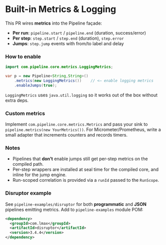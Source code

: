# Built-in Metrics & Logging

This PR wires **metrics** into the Pipeline façade:

- **Per run**: `pipeline.start` / `pipeline.end` (duration, success/error)
- **Per step**: `step.start` / `step.end` (duration), `step.error`
- **Jumps**: `step.jump` events with from/to label and delay

### How to enable

```java
import com.pipeline.core.metrics.LoggingMetrics;

var p = new Pipeline<String,String>()
    .metrics(new LoggingMetrics())    // <— enable logging metrics
    .enableJumps(true);
```

`LoggingMetrics` uses `java.util.logging` so it works out of the box without extra deps.

### Custom metrics

Implement `com.pipeline.core.metrics.Metrics` and pass your sink to `pipeline.metrics(new YourMetrics())`.
For Micrometer/Prometheus, write a small adapter that increments counters and records timers.

### Notes

- Pipelines that **don’t** enable jumps still get per-step metrics on the compiled path.
- Per-step wrappers are installed at seal time for the compiled core, and inline for the jump engine.
- Run-scoped correlation is provided via a `runId` passed to the `RunScope`.

### Disruptor example

See `pipeline-examples/disruptor` for both **programmatic** and **JSON** pipelines emitting metrics.
Add to `pipeline-examples` module POM:

```xml
<dependency>
  <groupId>com.lmax</groupId>
  <artifactId>disruptor</artifactId>
  <version>3.4.4</version>
</dependency>
```

